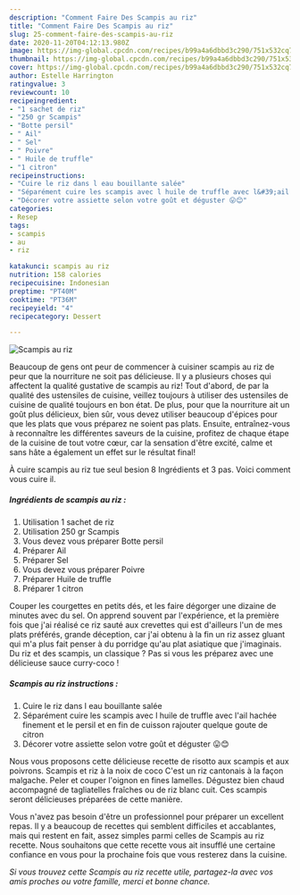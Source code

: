 ```yaml
---
description: "Comment Faire Des Scampis au riz"
title: "Comment Faire Des Scampis au riz"
slug: 25-comment-faire-des-scampis-au-riz
date: 2020-11-20T04:12:13.980Z
image: https://img-global.cpcdn.com/recipes/b99a4a6dbbd3c290/751x532cq70/scampis-au-riz-photo-principale-de-la-recette.jpg
thumbnail: https://img-global.cpcdn.com/recipes/b99a4a6dbbd3c290/751x532cq70/scampis-au-riz-photo-principale-de-la-recette.jpg
cover: https://img-global.cpcdn.com/recipes/b99a4a6dbbd3c290/751x532cq70/scampis-au-riz-photo-principale-de-la-recette.jpg
author: Estelle Harrington
ratingvalue: 3
reviewcount: 10
recipeingredient:
- "1 sachet de riz"
- "250 gr Scampis"
- "Botte persil"
- " Ail"
- " Sel"
- " Poivre"
- " Huile de truffle"
- "1 citron"
recipeinstructions:
- "Cuire le riz dans l eau bouillante salée"
- "Séparément cuire les scampis avec l huile de truffle avec l&#39;ail hachée finement et le persil et en fin de cuisson rajouter quelque goute de citron"
- "Décorer votre assiette selon votre goût et déguster 😛😊"
categories:
- Resep
tags:
- scampis
- au
- riz

katakunci: scampis au riz 
nutrition: 158 calories
recipecuisine: Indonesian
preptime: "PT40M"
cooktime: "PT36M"
recipeyield: "4"
recipecategory: Dessert

---
```



![Scampis au riz](https://img-global.cpcdn.com/recipes/b99a4a6dbbd3c290/751x532cq70/scampis-au-riz-photo-principale-de-la-recette.jpg)

Beaucoup de gens ont peur de commencer à cuisiner scampis au riz de peur que la nourriture ne soit pas délicieuse. Il y a plusieurs choses qui affectent la qualité gustative de scampis au riz! Tout d'abord, de par la qualité des ustensiles de cuisine, veillez toujours à utiliser des ustensiles de cuisine de qualité toujours en bon état. De plus, pour que la nourriture ait un goût plus délicieux, bien sûr, vous devez utiliser beaucoup d'épices pour que les plats que vous préparez ne soient pas plats. Ensuite, entraînez-vous à reconnaître les différentes saveurs de la cuisine, profitez de chaque étape de la cuisine de tout votre cœur, car la sensation d'être excité, calme et sans hâte a également un effet sur le résultat final!

<!--inarticleads1-->

À cuire scampis au riz tue seul besion 8 Ingrédients et 3 pas. Voici comment vous cuire il.

##### Ingrédients de scampis au riz :

1. Utilisation 1 sachet de riz
1. Utilisation 250 gr Scampis
1. Vous devez vous préparer Botte persil
1. Préparer  Ail
1. Préparer  Sel
1. Vous devez vous préparer  Poivre
1. Préparer  Huile de truffle
1. Préparer 1 citron


Couper les courgettes en petits dés, et les faire dégorger une dizaine de minutes avec du sel. On apprend souvent par l&#39;expérience, et la première fois que j&#39;ai réalisé ce riz sauté aux crevettes qui est d&#39;ailleurs l&#39;un de mes plats préférés, grande déception, car j&#39;ai obtenu à la fin un riz assez gluant qui m&#39;a plus fait penser à du porridge qu&#39;au plat asiatique que j&#39;imaginais. Du riz et des scampis, un classique ? Pas si vous les préparez avec une délicieuse sauce curry-coco ! 

<!--inarticleads2-->

##### Scampis au riz instructions :

1. Cuire le riz dans l eau bouillante salée
1. Séparément cuire les scampis avec l huile de truffle avec l&#39;ail hachée finement et le persil et en fin de cuisson rajouter quelque goute de citron
1. Décorer votre assiette selon votre goût et déguster 😛😊


Nous vous proposons cette délicieuse recette de risotto aux scampis et aux poivrons. Scampis et riz à la noix de coco C&#39;est un riz cantonais à la façon malgache. Peler et couper l&#39;oignon en fines lamelles. Dégustez bien chaud accompagné de tagliatelles fraîches ou de riz blanc cuit. Ces scampis seront délicieuses préparées de cette manière. 

<!--inarticleads1-->

<p>
Vous n'avez pas besoin d'être un professionnel pour préparer un excellent repas. Il y a beaucoup de recettes qui semblent difficiles et accablantes, mais qui restent en fait, assez simples parmi celles de Scampis au riz recette. Nous souhaitons que cette recette vous ait insufflé une certaine confiance en vous pour la prochaine fois que vous resterez dans la cuisine.
</p>

<p>
<i>Si vous trouvez cette Scampis au riz recette utile, partagez-la avec vos amis proches ou votre famille, merci et bonne chance.</i>
</p>
